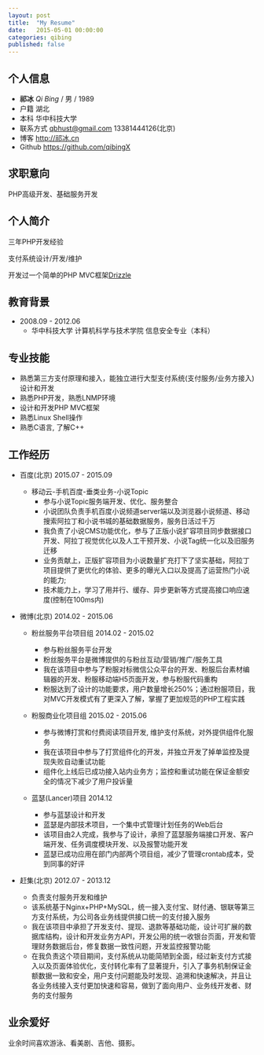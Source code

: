 ```yaml
---
layout: post
title:  "My Resume"
date:   2015-05-01 00:00:00
categories: qibing
published: false
---
```


## 个人信息

- **祁冰** *Qi Bing* / 男 / 1989
- 户籍 湖北
- 本科 华中科技大学
- 联系方式 <qbhust@gmail.com> 13381444126(北京) 
- 博客 <http://祁冰.cn>
- Github <https://github.com/qibingX>

## 求职意向

PHP高级开发、基础服务开发

## 个人简介

三年PHP开发经验

支付系统设计/开发/维护

开发过一个简单的PHP MVC框架[Drizzle](https://github.com/qibingX/drizzle)

## 教育背景

- 2008.09 - 2012.06
  - 华中科技大学 计算机科学与技术学院 信息安全专业（本科）

## 专业技能

- 熟悉第三方支付原理和接入，能独立进行大型支付系统(支付服务/业务方接入)设计和开发
- 熟悉PHP开发，熟悉LNMP环境
- 设计和开发PHP MVC框架
- 熟悉Linux Shell操作
- 熟悉C语言, 了解C++

## 工作经历

- 百度(北京) 2015.07 - 2015.09
  - 移动云-手机百度-垂类业务-小说Topic
    - 参与小说Topic服务端开发、优化、服务整合
    - 小说团队负责手机百度小说频道server端以及浏览器小说频道、移动搜索阿拉丁和小说书城的基础数据服务，服务日活过千万
    - 我负责了小说CMS功能优化，参与了正版小说扩容项目同步数据接口开发、阿拉丁视觉优化以及人工干预开发、小说Tag统一化以及旧服务迁移
    - 业务贡献上，正版扩容项目为小说数量扩充打下了坚实基础，阿拉丁项目提供了更优化的体验、更多的曝光入口以及提高了运营热门小说的能力; 
    - 技术能力上，学习了用并行、缓存、异步更新等方式提高接口响应速度(控制在100ms内)

- 微博(北京) 2014.02 - 2015.06
  - 粉丝服务平台项目组 2014.02 - 2015.02
    - 参与粉丝服务平台开发
    - 粉丝服务平台是微博提供的与粉丝互动/营销/推广/服务工具
    - 我在该项目中参与了粉服对标微信公众平台的开发、粉服后台素材编辑器的开发、粉服移动端H5页面开发，参与粉服代码重构
    - 粉服达到了设计的功能要求，用户数量增长250%；通过粉服项目，我对MVC开发模式有了更深入了解，掌握了更加规范的PHP工程实践

  - 粉服商业化项目组 2015.02 - 2015.06
    - 参与微博打赏和付费阅读项目开发, 维护支付系统，对外提供组件化服务
    - 我在该项目中参与了打赏组件化的开发，并独立开发了掉单监控及提现失败自动重试功能
    - 组件化上线后已成功接入站内业务方；监控和重试功能在保证金额安全的情况下减少了用户投诉量

  - 蓝瑟(Lancer)项目 2014.12
    - 参与蓝瑟设计和开发
    - 蓝瑟是内部技术项目，一个集中式管理计划任务的Web后台
    - 该项目由2人完成，我参与了设计，承担了蓝瑟服务端接口开发、客户端开发、任务调度模块开发、以及报警功能开发
    - 蓝瑟已成功应用在部门内部两个项目组，减少了管理crontab成本，受到同事的好评

- 赶集(北京) 2012.07 - 2013.12
  - 负责支付服务开发和维护
  - 该系统基于Nginx+PHP+MySQL，统一接入支付宝、财付通、银联等第三方支付系统，为公司各业务线提供接口统一的支付接入服务
  - 我在该项目中承担了开发支付、提现、退款等基础功能，设计可扩展的数据库结构，设计和开发业务方API，开发公用的统一收银台页面，开发和管理财务数据后台，修复数据一致性问题，开发监控报警功能
  - 在我负责这个项目期间，支付系统从功能简陋到全面，经过新支付方式接入以及页面体验优化，支付转化率有了显著提升，引入了事务机制保证金额数据一致和安全，用户支付问题能及时发现、追溯和快速解决，并且让各业务线接入支付更加快速和容易，做到了面向用户、业务线开发者、财务的支付服务

## 业余爱好

业余时间喜欢游泳、看美剧、吉他、摄影。

